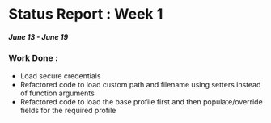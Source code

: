 # Status Report : Week 1
##### June 13 - June 19

### Work Done :
* Load secure credentials
* Refactored code to load custom path and filename using setters instead of function arguments
* Refactored code to load the base profile first and then populate/override fields for the required profile